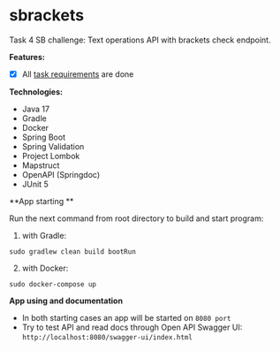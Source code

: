 # sbrackets
Task 4 SB challenge: Text operations API with brackets check endpoint.

**Features:**
- [x] All [task requirements](TASK.md) are done

**Technologies:**
- Java 17
- Gradle
- Docker
- Spring Boot
- Spring Validation
- Project Lombok
- Mapstruct
- OpenAPI (Springdoc)
- JUnit 5

**App starting **

Run the next command from root directory to build and start program: 
1) with Gradle:
```
sudo gradlew clean build bootRun
```

2) with Docker:
```
sudo docker-compose up
```

**App using and documentation**
* In both starting cases an app will be started on `8080 port`
* Try to test API and read docs through Open API Swagger UI: `http://localhost:8080/swagger-ui/index.html`
